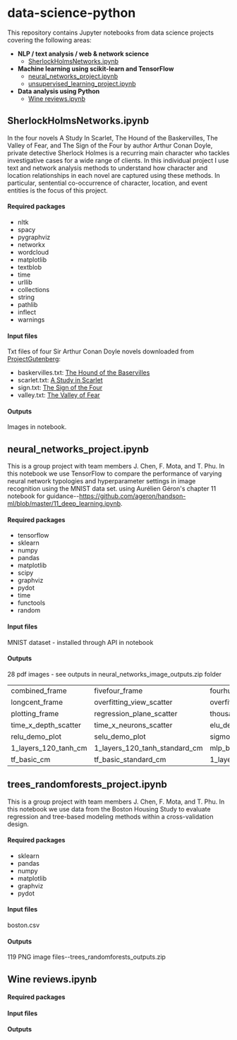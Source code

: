 # data-science-python

This repository contains Jupyter notebooks from data science projects covering the following areas:

- **NLP / text analysis / web & network science**
  - [SherlockHolmsNetworks.ipynb](https://github.com/tphu06/data-science-python/blob/main/SherlockHolmsNetworks.ipynb)
- **Machine learning using scikit-learn and TensorFlow**
  - [neural_networks_project.ipynb](https://github.com/tphu06/data-science-python/blob/main/neural_networks_project.ipynb)
  - [unsupervised_learning_project.ipynb](https://github.com/tphu06/data-science-python/blob/main/unsupervised_learning_project.ipynb)
- **Data analysis using Python**
  - [Wine reviews.ipynb](https://github.com/tphu06/data-science-python/blob/main/Wine%20reviews.ipynb)

## SherlockHolmsNetworks.ipynb
In the four novels A Study In Scarlet, The Hound of the Baskervilles, The Valley of Fear, and The Sign of the Four by author Arthur Conan Doyle, private detective Sherlock Holmes is a recurring main character who tackles investigative cases for a wide range of clients. In this individual project I use text and network analysis methods to understand how character and location relationships in each novel are captured using these methods. In particular, sentential co-occurrence of character, location, and event entities is the focus of this project.

#### Required packages
- nltk
- spacy
- pygraphviz
- networkx
- wordcloud
- matplotlib
- textblob
- time
- urllib
- collections
- string
- pathlib
- inflect
- warnings

#### Input files
Txt files of four Sir Arthur Conan Doyle novels downloaded from [ProjectGutenberg](https://www.gutenberg.org/):
- baskervilles.txt: [The Hound of the Baservilles](https://www.gutenberg.org/ebooks/3070)
- scarlet.txt: [A Study in Scarlet](https://www.gutenberg.org/ebooks/244)
- sign.txt: [The Sign of the Four](https://www.gutenberg.org/ebooks/2097)
- valley.txt: [The Valley of Fear](https://www.gutenberg.org/ebooks/3289)

#### Outputs
Images in notebook.

## neural_networks_project.ipynb
This is a group project with team members J. Chen, F. Mota, and T. Phu. In this notebook we use TensorFlow to compare the performance of varying neural network typologies and hyperparameter settings in image recognition using the MNIST data set. using Aurélien Géron's chapter 11 notebook for guidance--https://github.com/ageron/handson-ml/blob/master/11_deep_learning.ipynb.

#### Required packages
- tensorflow
- sklearn
- numpy
- pandas
- matplotlib
- scipy
- graphviz
- pydot
- time
- functools
- random

#### Input files
MNIST dataset - installed through API in notebook

#### Outputs
28 pdf images - see outputs in neural_networks_image_outputs.zip folder

| | | | |
|---|---|---|---|
| combined_frame | fivefour_frame |fourhundred_frame|hexsquared_frame|
|longcent_frame|overfitting_view_scatter|overfitting_x_depth_scatter|overfitting_x_neurons_scatter|
|plotting_frame|regression_plane_scatter|thousand_frame|time_view_scatter|
|time_x_depth_scatter|time_x_neurons_scatter|elu_demo_plot|leaky_relu_demo_plot|
|relu_demo_plot| selu_demo_plot|sigmoid_demo_plot|tanh_demo_plot|
|1_layers_120_tanh_cm|1_layers_120_tanh_standard_cm|mlp_best_cm|mlp_best_standard_cm|
|tf_basic_cm|tf_basic_standard_cm|1_layers_120_tanh|time_pie|

## trees_randomforests_project.ipynb
This is a group project with team members J. Chen, F. Mota, and T. Phu. In this notebook we use data from the Boston Housing Study to evaluate regression and tree-based modeling methods within a cross-validation design.

#### Required packages
- sklearn
- pandas
- numpy
- matplotlib
- graphviz
- pydot

#### Input files
boston.csv

#### Outputs
119 PNG image files--trees_randomforests_outputs.zip

## Wine reviews.ipynb
#### Required packages
#### Input files
#### Outputs
